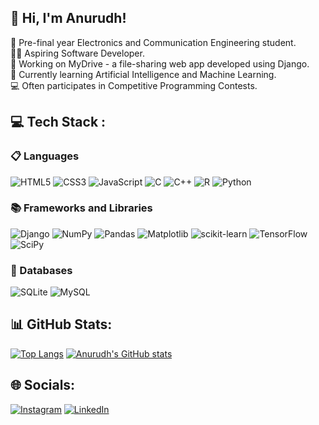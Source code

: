 ## 👋 Hi, I'm Anurudh! 

🌱 Pre-final year Electronics and Communication Engineering student.</br>
👨‍💻 Aspiring Software Developer.</br>
📂 Working on MyDrive - a file-sharing web app developed using Django.</br>
🤖 Currently learning Artificial Intelligence and Machine Learning.</br>
💻 Often participates in Competitive Programming Contests.

## 💻 Tech Stack :
### 📋 Languages
![HTML5](https://img.shields.io/badge/html5-%23E34F26.svg?style=for-the-badge&logo=html5&logoColor=white) ![CSS3](https://img.shields.io/badge/css3-%231572B6.svg?style=for-the-badge&logo=css3&logoColor=white) ![JavaScript](https://img.shields.io/badge/javascript-%23323330.svg?style=for-the-badge&logo=javascript&logoColor=%23F7DF1E) ![C](https://img.shields.io/badge/c-%2300599C.svg?style=for-the-badge&logo=c&logoColor=white) ![C++](https://img.shields.io/badge/c++-%2300599C.svg?style=for-the-badge&logo=c%2B%2B&logoColor=white) ![R](https://img.shields.io/badge/r-%23276DC3.svg?style=for-the-badge&logo=r&logoColor=white) ![Python](https://img.shields.io/badge/python-3670A0?style=for-the-badge&logo=python&logoColor=ffdd54) 
### 📚 Frameworks and Libraries
![Django](https://img.shields.io/badge/django-%23092E20.svg?style=for-the-badge&logo=django&logoColor=white) ![NumPy](https://img.shields.io/badge/numpy-%23013243.svg?style=for-the-badge&logo=numpy&logoColor=white) ![Pandas](https://img.shields.io/badge/pandas-%23150458.svg?style=for-the-badge&logo=pandas&logoColor=white) ![Matplotlib](https://img.shields.io/badge/Matplotlib-%23ffffff.svg?style=for-the-badge&logo=Matplotlib&logoColor=black) ![scikit-learn](https://img.shields.io/badge/scikit--learn-%23F7931E.svg?style=for-the-badge&logo=scikit-learn&logoColor=white) ![TensorFlow](https://img.shields.io/badge/TensorFlow-%23FF6F00.svg?style=for-the-badge&logo=TensorFlow&logoColor=white)  ![SciPy](https://img.shields.io/badge/SciPy-%230C55A5.svg?style=for-the-badge&logo=scipy&logoColor=%white) 
### 💾 Databases
![SQLite](https://img.shields.io/badge/sqlite-%2307405e.svg?style=for-the-badge&logo=sqlite&logoColor=white) 
![MySQL](https://img.shields.io/badge/mysql-4479A1.svg?style=for-the-badge&logo=mysql&logoColor=white) </br>


## 📊 GitHub Stats:
[![Top Langs](https://github-readme-stats.vercel.app/api/top-langs/?username=AnurudhSingh&layout=normal&theme=tokyonight&bg_color=00000000&hide_border=true&card_width=400px&custom_title=Language)](https://github.com/AnurudhSingh/github-readme-stats)
[![Anurudh's GitHub stats](https://github-readme-stats.vercel.app/api?username=AnurudhSingh&card_width=400px&hide=prs&show_icons=true&theme=tokyonight&hide_border=true&bg_color=00000000\&rank_icon=github&custom_title=Stats)](https://github.com/AnurudhSingh/github-readme-stats)
<!--![](https://github-readme-streak-stats.herokuapp.com/?user=AnurudhSingh&theme=tokyonight&hide_border=true)<br/>--->
## 🌐 Socials:
[![Instagram](https://img.shields.io/badge/Instagram-%23E4405F.svg?style=for-the-badge&logo=Instagram&logoColor=white)](https://instagram.com/non.deterministic) [![LinkedIn](https://img.shields.io/badge/linkedin-%230077B5.svg?style=for-the-badge&logo=linkedin&logoColor=white)](https://linkedin.com/in/anurudh27) 

<!--
# 📊 GitHub Stats:
![](https://github-readme-stats.vercel.app/api?username=AnurudhSingh&theme=tokyonight&hide_border=true&include_all_commits=false&count_private=false)<br/>
![](https://github-readme-streak-stats.herokuapp.com/?user=AnurudhSingh&theme=tokyonight&hide_border=true)<br/>
![](https://github-readme-stats.vercel.app/api/top-langs/?username=AnurudhSingh&theme=tokyonight&hide_border=true&include_all_commits=false&count_private=false&layout=compact) 

## 🏆 GitHub Trophies
![](https://github-profile-trophy.vercel.app/?username=AnurudhSingh&theme=tokyonight&no-frame=true&no-bg=true&margin-w=4)

### 🔝 Top Contributed Repo
![](https://github-contributor-stats.vercel.app/api?username=AnurudhSingh&limit=5&theme=tokyonight&combine_all_yearly_contributions=true)

---
[![](https://visitcount.itsvg.in/api?id=AnurudhSingh&icon=0&color=0)](https://visitcount.itsvg.in)

Proudly created with GPRM ( https://gprm.itsvg.in )  -->
